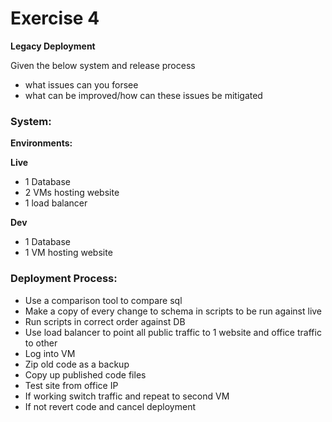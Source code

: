 # Exercise 4
**Legacy Deployment**

Given the below system and release process
- what issues can you forsee
- what can be improved/how can these issues be mitigated

### System:
**Environments:**

**Live**
- 1 Database
- 2 VMs hosting website
- 1 load balancer

**Dev**
- 1 Database
- 1 VM hosting website

### Deployment Process:
- Use a comparison tool to compare sql
- Make a copy of every change to schema in scripts to be run against live
- Run scripts in correct order against DB
- Use load balancer to point all public traffic to 1 website and office traffic to other
- Log into VM
- Zip old code as a backup
- Copy up published code files
- Test site from office IP
- If working switch traffic and repeat to second VM
- If not revert code and cancel deployment